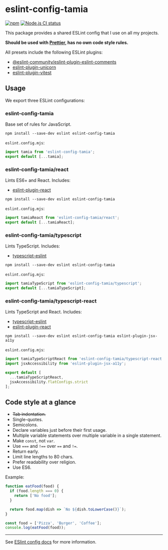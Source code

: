# eslint-config-tamia

[![npm](https://img.shields.io/npm/v/eslint-config-tamia.svg)](https://www.npmjs.com/package/eslint-config-tamia) [![Node.js CI status](https://github.com/sapegin/eslint-config-tamia/workflows/Node.js%20CI/badge.svg)](https://github.com/sapegin/eslint-config-tamia/actions)

This package provides a shared ESLint config that I use on all my projects.

**Should be used with [Prettier](https://prettier.io/), has no own code style rules.**

All presets include the following ESLint plugins:

- [@eslint-community/eslint-plugin-eslint-comments](https://eslint-community.github.io/eslint-plugin-eslint-comments/)
- [eslint-plugin-unicorn](https://github.com/sindresorhus/eslint-plugin-unicorn)
- [eslint-plugin-vitest](https://github.com/vitest-dev/eslint-plugin-vitest)

## Usage

We export three ESLint configurations:

### eslint-config-tamia

Base set of rules for JavaScript.

`npm install --save-dev eslint eslint-config-tamia`

`eslint.config.mjs`:

```js
import tamia from 'eslint-config-tamia';
export default [...tamia];
```

### eslint-config-tamia/react

Lints ES6+ and React. Includes:

- [eslint-plugin-react](https://github.com/jsx-eslint/eslint-plugin-react)

`npm install --save-dev eslint eslint-config-tamia`

`eslint.config.mjs`:

```js
import tamiaReact from 'eslint-config-tamia/react';
export default [...tamiaReact];
```

### eslint-config-tamia/typescript

Lints TypeScript. Includes:

- [typescript-eslint](https://typescript-eslint.io/)

`npm install --save-dev eslint eslint-config-tamia`

`eslint.config.mjs`:

```js
import tamiaTypeScript from 'eslint-config-tamia/typescript';
export default [...tamiaTypeScript];
```

### eslint-config-tamia/typescript-react

Lints TypeScript and React. Includes:

- [typescript-eslint](https://typescript-eslint.io/)
- [eslint-plugin-react](https://github.com/jsx-eslint/eslint-plugin-react)

`npm install --save-dev eslint eslint-config-tamia eslint-plugin-jsx-a11y`

`eslint.config.mjs`:

```js
import tamiaTypeScriptReact from 'eslint-config-tamia/typescript-react';
import jsxAccessibility from 'eslint-plugin-jsx-a11y';

export default [
  ...tamiaTypeScriptReact,
  jsxAccessibility.flatConfigs.strict
];
```

## Code style at a glance

- ~~Tab indentation.~~
- Single-quotes.
- Semicolons.
- Declare variables just before their first usage.
- Multiple variable statements over multiple variable in a single statement.
- Make `const`, not `var`.
- Use `===` and `!==` over `==` and `!=`.
- Return early.
- Limit line lengths to 80 chars.
- Prefer readability over religion.
- Use ES6.

Example:

```javascript
function eatFood(food) {
  if (food.length === 0) {
    return ['No food'];
  }

  return food.map(dish => `No ${dish.toLowerCase()}`);
}

const food = ['Pizza', 'Burger', 'Coffee'];
console.log(eatFood(food));
```

---

See [ESlint config docs](http://eslint.org/docs/user-guide/configuring#extending-configuration-files) for more information.
